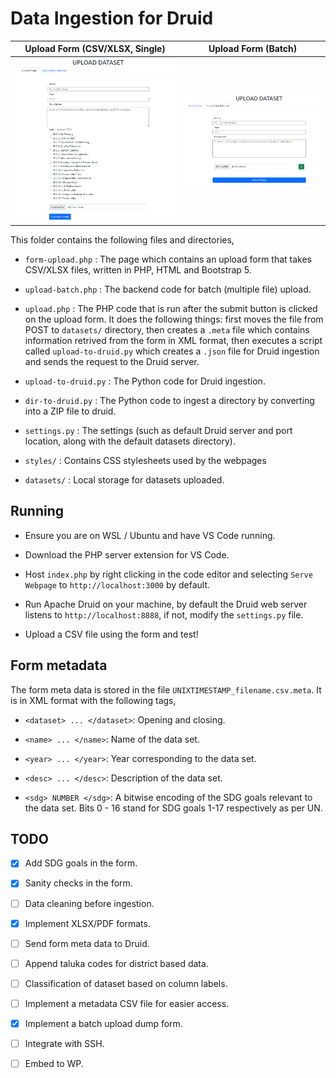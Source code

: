 # Data Ingestion for Druid

Upload Form (CSV/XLSX, Single) | Upload Form (Batch)
---|---|
![](doc/img/upload-form.png)  |  ![](doc/img/upload-form-dump.png)|

This folder contains the following files and directories, 

* `form-upload.php` : The page which contains an upload form that takes CSV/XLSX files, written in PHP, HTML and Bootstrap 5.

* `upload-batch.php` : The backend code for batch (multiple file) upload.

* `upload.php` : The PHP code that is run after the submit button is clicked on the upload form. It does the following things: first moves the file from POST to `datasets/` directory, then creates a `.meta` file which contains information retrived from the form in XML format, then executes a script called `upload-to-druid.py` which creates a `.json` file for Druid ingestion and sends the request to the Druid server.

* `upload-to-druid.py` : The Python code for Druid ingestion.

* `dir-to-druid.py` : The Python code to ingest a directory by converting into a ZIP file to druid.

* `settings.py` : The settings (such as default Druid server and port location, along with the default datasets directory). 

* `styles/` : Contains CSS stylesheets used by the webpages

* `datasets/` : Local storage for datasets uploaded.

## Running

* Ensure you are on WSL / Ubuntu and have VS Code running.

* Download the PHP server extension for VS Code.

* Host `index.php` by right clicking in the code editor and selecting `Serve Webpage` to `http://localhost:3000` by default.

* Run Apache Druid on your machine, by default the Druid web server listens to `http://localhost:8888`, if not, modify the `settings.py` file.

* Upload a CSV file using the form and test!

## Form metadata

The form meta data is stored in the file `UNIXTIMESTAMP_filename.csv.meta`. It is in XML format with the following tags,

- `<dataset> ... </dataset>`: Opening and closing.

- `<name> ... </name>`: Name of the data set.

- `<year> ... </year>`: Year corresponding to the data set.

- `<desc> ... </desc>`: Description of the data set.

- `<sdg> NUMBER </sdg>`: A bitwise encoding of the SDG goals relevant to the data set. Bits 0 - 16 stand for SDG goals 1-17 respectively as per UN. 

## TODO

- [X] Add SDG goals in the form. 

- [X] Sanity checks in the form.

- [ ] Data cleaning before ingestion.

- [X] Implement XLSX/PDF formats.

- [ ] Send form meta data to Druid.

- [ ] Append taluka codes for district based data.

- [ ] Classification of dataset based on column labels.

- [ ] Implement a metadata CSV file for easier access.

- [X] Implement a batch upload dump form.

- [ ] Integrate with SSH.

- [ ] Embed to WP.